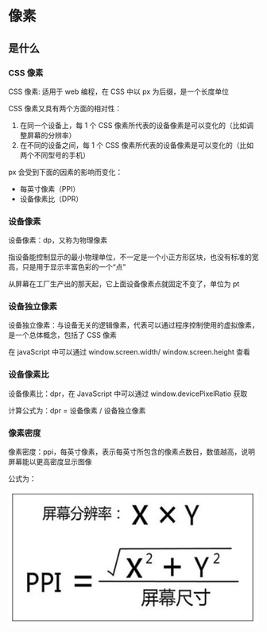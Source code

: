 # 像素

## 是什么

### CSS 像素

CSS 像素: 适用于 web 编程，在 CSS 中以 px 为后缀，是一个长度单位

CSS 像素又具有两个方面的相对性：

1. 在同一个设备上，每 1 个 CSS 像素所代表的设备像素是可以变化的（比如调整屏幕的分辨率）
2. 在不同的设备之间，每 1 个 CSS 像素所代表的设备像素是可以变化的（比如两个不同型号的手机）

px 会受到下面的因素的影响而变化：

- 每英寸像素（PPI）
- 设备像素比（DPR）

### 设备像素

设备像素：dp，又称为物理像素

指设备能控制显示的最小物理单位，不一定是一个小正方形区块，也没有标准的宽高，只是用于显示丰富色彩的一个“点”

从屏幕在工厂生产出的那天起，它上面设备像素点就固定不变了，单位为 pt

### 设备独立像素

设备独立像素：与设备无关的逻辑像素，代表可以通过程序控制使用的虚拟像素，是一个总体概念，包括了 CSS 像素

在 javaScript 中可以通过 window.screen.width/ window.screen.height 查看

### 设备像素比

设备像素比：dpr，在 JavaScript 中可以通过 window.devicePixelRatio 获取

计算公式为：dpr = 设备像素 / 设备独立像素

### 像素密度

像素密度：ppi，每英寸像素，表示每英寸所包含的像素点数目，数值越高，说明屏幕能以更高密度显示图像

公式为：

![像素-ppi公式](../assets/image/%E5%83%8F%E7%B4%A0-ppi%E5%85%AC%E5%BC%8F.png)

